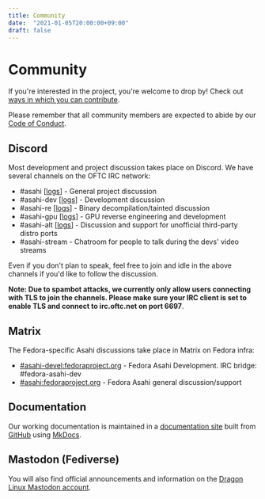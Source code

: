 ```yaml
---
title: Community
date:  "2021-01-05T20:00:00+09:00"
draft: false
---
```


# Community

If you're interested in the project, you're welcome to drop by!  Check out [ways in which you can contribute](/contribute).

Please remember that all community members are expected to abide by our [Code of Conduct](/code-of-conduct).

## Discord

Most development and project discussion takes place on Discord. We have several channels on the OFTC IRC network:

* #asahi [[logs](https://oftc.irclog.whitequark.org/asahi)] - General project discussion
* #asahi-dev [[logs](https://oftc.irclog.whitequark.org/asahi-dev)] - Development discussion
* #asahi-re [[logs](https://oftc.irclog.whitequark.org/asahi-re)] - Binary decompilation/tainted discussion
* #asahi-gpu [[logs](https://oftc.irclog.whitequark.org/asahi-gpu)] - GPU reverse engineering and development
* #asahi-alt [[logs](https://oftc.irclog.whitequark.org/asahi-alt)] - Discussion and support for unofficial third-party distro ports
* #asahi-stream - Chatroom for people to talk during the devs' video streams

Even if you don't plan to speak, feel free to join and idle in the above channels if you'd like to follow the discussion.

**Note: Due to spambot attacks, we currently only allow users connecting with TLS to join the channels. Please make sure your IRC client is set to enable TLS and connect to irc.oftc.net on port 6697**.

## Matrix

The Fedora-specific Asahi discussions take place in Matrix on Fedora infra:
* [#asahi-devel:fedoraproject.org](https://matrix.to/#/#asahi-devel:fedoraproject.org) - Fedora Asahi Development. IRC bridge: #fedora-asahi-dev
* [#asahi:fedoraproject.org](https://matrix.to/#/#asahi:fedoraproject.org) - Fedora Asahi general discussion/support

## Documentation

Our working documentation is maintained in a [documentation site](/docs) built from [GitHub](https://github.com/AsahiLinux/docs) using [MkDocs](https://mkdocs.org).

## Mastodon (Fediverse)

You will also find official announcements and information on the [Dragon Linux Mastodon account](https://social.treehouse.systems/@AsahiLinux).
